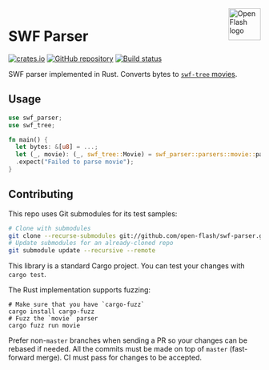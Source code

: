 <a href="https://github.com/open-flash/open-flash">
    <img src="https://raw.githubusercontent.com/open-flash/open-flash/master/logo.png"
    alt="Open Flash logo" title="Open Flash" align="right" width="64" height="64" />
</a>

# SWF Parser

[![crates.io](https://img.shields.io/crates/v/swf-parser.svg?maxAge=86400)](https://crates.io/crates/swf-parser)
[![GitHub repository](https://img.shields.io/badge/Github-open--flash%2Fswf--parser-blue.svg?maxAge=86400)](https://github.com/open-flash/swf-parser)
[![Build status](https://img.shields.io/travis/open-flash/swf-parser/master.svg?maxAge=86400)](https://travis-ci.org/open-flash/swf-parser)

SWF parser implemented in Rust.
Converts bytes to [`swf-tree` movies][swf-tree].

## Usage

```rust
use swf_parser;
use swf_tree;

fn main() {
  let bytes: &[u8] = ...;
  let (_, movie): (_, swf_tree::Movie) = swf_parser::parsers::movie::parse_movie(&bytes[..])
  .expect("Failed to parse movie");
}
```

## Contributing

This repo uses Git submodules for its test samples:

```sh
# Clone with submodules
git clone --recurse-submodules git://github.com/open-flash/swf-parser.git
# Update submodules for an already-cloned repo
git submodule update --recursive --remote
```

This library is a standard Cargo project. You can test your changes with
`cargo test`.

The Rust implementation supports fuzzing:

```
# Make sure that you have `cargo-fuzz`
cargo install cargo-fuzz
# Fuzz the `movie` parser
cargo fuzz run movie
```

Prefer non-`master` branches when sending a PR so your changes can be rebased if
needed. All the commits must be made on top of `master` (fast-forward merge).
CI must pass for changes to be accepted.

[swf-tree]: https://github.com/open-flash/swf-tree
